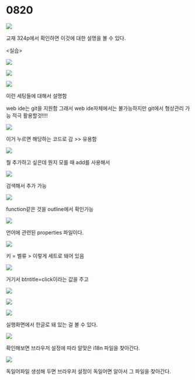# 0820

![](../../../.gitbook/assets/image%20%28290%29.png)

교재 324p에서 확인하면 이것에 대한 설명을 볼 수 있다.



&lt;실습&gt;

![](../../../.gitbook/assets/image%20%28318%29.png)

![](../../../.gitbook/assets/image%20%28307%29.png)

![](../../../.gitbook/assets/image%20%28300%29.png)

이런 세팅들에 대해서 설명함

web ide는 git을 지원함 그래서 web ide자체에서는 불가능하지만 git에서 형상관리 가능 적극 활용할것!!!!

![](../../../.gitbook/assets/image%20%28288%29.png)

이거 누르면 해당하는 코드로 감 &gt;&gt; 유용함

![](../../../.gitbook/assets/image%20%28291%29.png)

뭘 추가하고 싶은데 뭔지 모를 때 add를 사용해서

![](../../../.gitbook/assets/image%20%28314%29.png)

검색해서 추가 가능

![](../../../.gitbook/assets/image%20%28311%29.png)

function같은 것을 outline에서 확인가능



![](../../../.gitbook/assets/image%20%28289%29.png)

언어에 관련된 properties 파일이다. 

![](../../../.gitbook/assets/image%20%28295%29.png)

키 = 벨류 &gt; 이렇게 세트로 돼어 있음 

![](../../../.gitbook/assets/image%20%28310%29.png)

거기서 btntitle=click이라는 값을 주고 

![](../../../.gitbook/assets/image%20%28297%29.png)

![](../../../.gitbook/assets/image%20%28316%29.png)

![](../../../.gitbook/assets/image%20%28313%29.png)

실행화면에서 한글로 돼 있는 걸 볼 수 있다.

![](../../../.gitbook/assets/image%20%28309%29.png)

확인해보면 브라우저 설정에 따라 알맞은 i18n 파일을 찾아간다.

![](../../../.gitbook/assets/image%20%28302%29.png)

독일어파일 생성해 두면 브라우저 설정이 독일어면 알아서 그 파일을 찾아간다.

